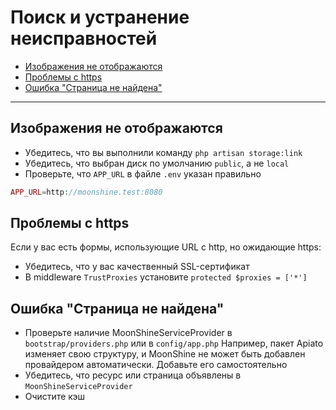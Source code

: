 # Поиск и устранение неисправностей

- [Изображения не отображаются](#images-are-not-displayed)
- [Проблемы с https](#problems-with-https)
- [Ошибка "Страница не найдена"](#error-page-not-found)

---

<a name="images-are-not-displayed"></a>
## Изображения не отображаются
- Убедитесь, что вы выполнили команду `php artisan storage:link`
- Убедитесь, что выбран диск по умолчанию `public`, а не `local`
- Проверьте, что `APP_URL` в файле `.env` указан правильно

```php
APP_URL=http://moonshine.test:8080
```

<a name="problems-with-https"></a>
## Проблемы с https
Если у вас есть формы, использующие URL с http, но ожидающие https:

- Убедитесь, что у вас качественный SSL-сертификат
- В middleware `TrustProxies` установите `protected $proxies = ['*']`

<a name="error-page-not-found"></a>
## Ошибка "Страница не найдена"
- Проверьте наличие MoonShineServiceProvider в `bootstrap/providers.php` или в `config/app.php`
Например, пакет Apiato изменяет свою структуру, и MoonShine не может быть добавлен провайдером автоматически. Добавьте его самостоятельно
- Убедитесь, что ресурс или страница объявлены в `MoonShineServiceProvider`
- Очистите кэш
